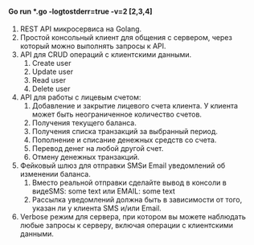 <h4>Go run *.go -logtostderr=true -v=2 [2,3,4]</h4>

1.  REST API микросервиса на Golang.
2. Простой консольный клиент для общения с сервером, через который можно выполнять запросы к API.
3. API для CRUD операций с клиентскими данными.
    1. Create user
    2. Update user
    3. Read user
    4. Delete user
4. API для работы с лицевым счетом:
    1.  Добавление и закрытие лицевого счета клиента. У клиента может быть неограниченное количество счетов.
    2. Получения текущего баланса.
    3. Получения списка транзакций за выбранный период.
    4. Пополнение и списание денежных средств со счета.
    5. Перевод денег на любой другой счет.
    6. Отмену денежных транзакций.
5. Фейковый шлюз для отправки SMSи Email уведомлений об изменении баланса.
    1. Вместо реальной отправки сделайте вывод в консоли в видеSMS: some text или EMAIL: some text
    2. Рассылка уведомлений должна быть в зависимости от того, указан ли у клиента SMS и/или Email.
6. Verbose режим для сервера, при котором вы можете наблюдать любые запросы к серверу, включая операции с клиентскими данными.
